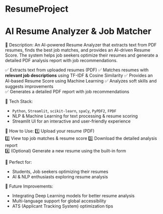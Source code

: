# ResumeProject
# AI Resume Analyzer & Job Matcher  

🚀 Description:
An AI-powered Resume Analyzer that extracts text from PDF resumes, finds the best job matches, and provides an AI-driven Resume Score. The system helps job seekers optimize their resumes and generate a detailed PDF analysis report with job recommendations.  

✅ Extracts text from uploaded resumes (PDF)
✅ Matches resumes with **relevant job descriptions** using TF-IDF & Cosine Similarity
✅ Provides an AI-based Resume Score using Machine Learning 
✅ Analyzes soft skills and suggests improvements  
✅ Generates a detailed PDF report with job recommendations  

🔹 Tech Stack:
- `Python`, `Streamlit`, `scikit-learn`, `spaCy`, `PyPDF2`, `FPDF`  
- NLP & Machine Learning for text processing & resume scoring  
- Streamlit UI for an interactive and user-friendly experience  

🎯 How to Use: 
1️⃣ Upload your resume (PDF)  
2️⃣ View top job matches & resume score 
3️⃣ Download the detailed analysis report  
4️⃣ (Optional) Generate a new resume using the built-in form  

📌 Perfect for:  
- Students, Job seekers optimizing their resumes  
- AI & NLP enthusiasts exploring resume analysis  

🔗 Future Improvements: 
- Integrating Deep Learning models for better resume analysis  
- Multi-language support for global accessibility  
- ATS (Applicant Tracking System) optimization tips  

